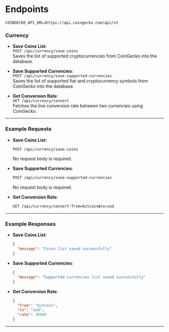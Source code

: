 # Endpoints

`COINGECKO_API_URL=https://api.coingecko.com/api/v3`

### **Currency**

- **Save Coins List**:  
  `POST /api/currency/save-coins`  
  Saves the list of supported cryptocurrencies from CoinGecko into the database.

- **Save Supported Currencies**:  
  `POST /api/currency/save-supported-currencies`  
  Saves the list of supported fiat and cryptocurrency symbols from CoinGecko into the database.

- **Get Conversion Rate**:  
  `GET /api/currency/convert`  
  Fetches the live conversion rate between two currencies using CoinGecko.

---

### **Example Requests**

- **Save Coins List**:

  ```bash
  POST /api/currency/save-coins
  ```

  No request body is required.

- **Save Supported Currencies**:

  ```bash
  POST /api/currency/save-supported-currencies
  ```

  No request body is required.

- **Get Conversion Rate**:
  ```bash
  GET /api/currency/convert?from=bitcoin&to=usd
  ```

---

### **Example Responses**

- **Save Coins List**:

  ```json
  {
    "message": "Coins list saved successfully"
  }
  ```

- **Save Supported Currencies**:

  ```json
  {
    "message": "Supported currencies list saved successfully"
  }
  ```

- **Get Conversion Rate**:
  ```json
  {
    "from": "bitcoin",
    "to": "usd",
    "rate": 30000
  }
  ```

---
